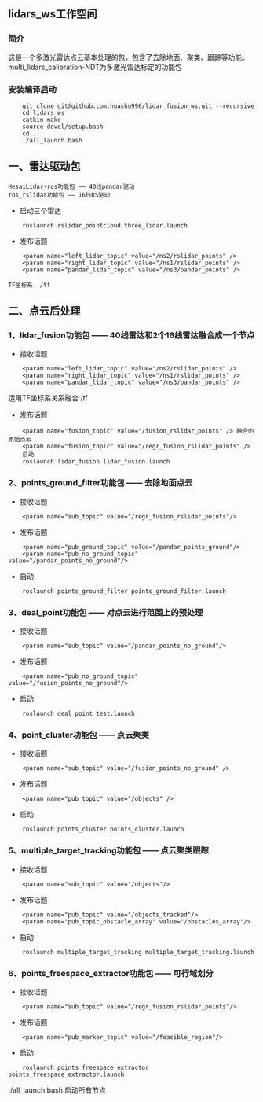 ## lidars_ws工作空间
### 简介
这是一个多激光雷达点云基本处理的包，包含了去除地面、聚类、跟踪等功能。
multi_lidars_calibration-NDT为多激光雷达标定的功能包
### 安装编译启动
```
	git clone git@github.com:huashu996/lidar_fusion_ws.git --recursive
	cd lidars_ws
	catkin_make
	source devel/setup.bash
	cd ..
	./all_launch.bash
```
## 一、雷达驱动包
    HesaiLidar-ros功能包 —— 40线pandar驱动
    ros_rslidar功能包 —— 16线RS驱动
- 启动三个雷达
```
    roslaunch rslidar_pointcloud three_lidar.launch
```
- 发布话题
```
    <param name="left_lidar_topic" value="/ns2/rslidar_points" />
    <param name="right_lidar_topic" value="/ns1/rslidar_points" />
    <param name="pandar_lidar_topic" value="/ns3/pandar_points" />
```
    TF坐标系  /tf
## 二、点云后处理
### 1、lidar_fusion功能包 —— 40线雷达和2个16线雷达融合成一个节点
- 接收话题
```
    <param name="left_lidar_topic" value="/ns2/rslidar_points" />
    <param name="right_lidar_topic" value="/ns1/rslidar_points" />
    <param name="pandar_lidar_topic" value="/ns3/pandar_points" />
```
   
运用TF坐标系关系融合 /tf

- 发布话题
``` 
    <param name="fusion_topic" value="/fusion_rslidar_points" /> 融合的原始点云
    <param name="fusion_topic" value="/regr_fusion_rslidar_points" />
    启动
    roslaunch lidar_fusion lidar_fusion.launch
```

### 2、points_ground_filter功能包 —— 去除地面点云
- 接收话题
```
    <param name="sub_topic" value="/regr_fusion_rslidar_points"/>
```
- 发布话题
```
    <param name="pub_ground_topic" value="/pandar_points_ground"/>
    <param name="pub_no_ground_topic" value="/pandar_points_no_ground"/>
```
- 启动
```
    roslaunch points_ground_filter points_ground_filter.launch
```
### 3、deal_point功能包 —— 对点云进行范围上的预处理
- 接收话题
``` 
    <param name="sub_topic" value="/pandar_points_no_ground"/>
```
- 发布话题
``` 
    <param name="pub_no_ground_topic" value="/fusion_points_no_ground"/>
```
- 启动
```
    roslaunch deal_point test.launch
```
   
### 4、point_cluster功能包 —— 点云聚类
- 接收话题
```
    <param name="sub_topic" value="/fusion_points_no_ground" />
```
- 发布话题
```
    <param name="pub_topic" value="/objects" />
```
- 启动
```
    roslaunch points_cluster points_cluster.launch
```
### 5、multiple_target_tracking功能包 —— 点云聚类跟踪
- 接收话题
```
    <param name="sub_topic" value="/objects"/>
```
- 发布话题
```
    <param name="pub_topic" value="/objects_tracked"/>
    <param name="pub_topic_obstacle_array" value="/obstacles_array"/>
```
- 启动
```
    roslaunch multiple_target_tracking multiple_target_tracking.launch
```
### 6、points_freespace_extractor功能包 —— 可行域划分
- 接收话题
```
    <param name="sub_topic" value="/regr_fusion_rslidar_points"/>
```
- 发布话题
```
    <param name="pub_marker_topic" value="/feasible_region"/>
```
- 启动
```
    roslaunch points_freespace_extractor points_freespace_extractor.launch
```
./all_launch.bash 启动所有节点
    
    
    
    
    
    
    
    
